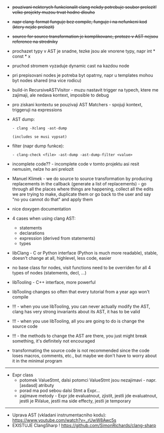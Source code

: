 - ~~pouzivani nekterych funkcionalit clang nekdy potrebuje soubor prelozit! velke projekty muzou trvat hodne dlouho~~

- ~~napr clang-format funguje bez compile, funguje i na nefunkcni kod (ktery nejde prelozit)~~

- ~~source for source transformation je komplikovane, protoze v AST nejsou reference na stredniky~~

- prochazet typy v AST je snadne, tezke jsou ale vnorene typy, napr int * const * x

- pruchod stromem vyzaduje dynamic cast na kazdou node 

- pri prepisovani nodes je potreba byt opatrny, napr u templates mohou byt nodes shared (ma vice rodicu)

- build-in RecursiveASTVisitor - muzu nastavit trigger na typech, ktere me zajimaji, ale nedava kontext, imposible to debug

- pro ziskani kontextu se pouzivaji AST Matchers - spojuji kontext, triggeruji na expressions

- AST dump:

  ```
  - clang -Xclang -ast-dump
  
  (includes se musi vypsat)
  ```

  

- filter (napr dump funkce):

  ```
  - clang-check <file> -ast-dump -ast-dump-filter <value>
  
  ```

- incomplete code?? - incomplete code v tomto projektu asi resit nemusim, nelze ho ani prelozit

- Manuel Klimek - we do source to source transformation by producing replacements in the callback (generate a list of replacements) - go through all the places where things are happening, collect all the edits we are trying to make, duplicate them or go back to the user and say "no you cannot do that" and apply them
- nice doxygen documentation
- 4 cases when using clang AST:
  
  - statements
  - declarations
  - expression (derived from statements)
  - types
- libClang - C or Python interface (Python is much more readable), stable, doesn't change at all, highlevel, less code, easier
- no base class for nodes, visit functions need to be overriden for all 4 types of nodes (statements, decl, ...)
- libTooling - C++ interface, more powerful
- libTooling changes so often that every tutorial from a year ago won't compile

- !!! - when you use libTooling, you can never actually modify the AST, clang has very strong invariants about its AST, it has to be valid

- !!! - when you use libTooling, all you are going to do is change the source code

- !!! - the methods to change the AST are there, you just might break something, it's definitely not encouraged


- transformating the source code is not recommended since the code loses macros, comments, etc., but maybe we don't have to worry about it in the minimal program

------------------------

- Expr class 
   - potomek ValueStmt, dalsi potomci ValueStmt jsou nezajimavi - napr. [asdasd] atributy
   - porad ma pod sebou dalsi Stmt a Expr...
  - zajimave metody - Expr jde evaluatnout, zjistit, jestli jde evaluatnout, jestli je RValue, jestli ma side effecty, jestli je temporary

------------------------

- Uprava AST (vkladani instrumentacniho kodu): https://www.youtube.com/watch?v=_rUwW8Awc5s
- EXISTUJE ClangSharp ! https://github.com/SimonRichards/clang-sharp
